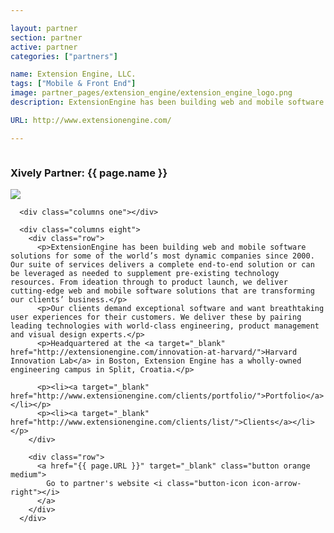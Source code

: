 ```yaml
---

layout: partner
section: partner
active: partner
categories: ["partners"]

name: Extension Engine, LLC.
tags: ["Mobile & Front End"]
image: partner_pages/extension_engine/extension_engine_logo.png
description: ExtensionEngine has been building web and mobile software solutions for some of the world’s most dynamic companies since 2000. Our suite of services delivers a complete end-to-end solution or can be leveraged as needed to supplement pre-existing technology resources.

URL: http://www.extensionengine.com/

---
```



<section class="dev-center">

  <section class="row">
    <div class="twelve columns">
      <h1 class="big-heading font-light key-message">Xively Partner: <strong>{{ page.name }}</strong></h1>
    </div>
  </section>

  <section class="row">
      <div class="columns three">
        <img src="{{ page.image | asset_path }}" />   
      </div>

      <div class="columns one"></div>

      <div class="columns eight">        
        <div class="row">
          <p>ExtensionEngine has been building web and mobile software solutions for some of the world’s most dynamic companies since 2000. Our suite of services delivers a complete end-to-end solution or can be leveraged as needed to supplement pre-existing technology resources. From ideation through to product launch, we deliver cutting-edge web and mobile software solutions that are transforming our clients’ business.</p>
          <p>Our clients demand exceptional software and want breathtaking user experiences for their customers. We deliver these by pairing leading technologies with world-class engineering, product management and visual design experts.</p>
          <p>Headquartered at the <a target="_blank" href="http://extensionengine.com/innovation-at-harvard/">Harvard Innovation Lab</a> in Boston, Extension Engine has a wholly-owned engineering campus in Split, Croatia.</p>

          <p><li><a target="_blank" href="http://www.extensionengine.com/clients/portfolio/">Portfolio</a></li></p>
          <p><li><a target="_blank" href="http://www.extensionengine.com/clients/list/">Clients</a></li></p>
        </div>

        <div class="row">
          <a href="{{ page.URL }}" target="_blank" class="button orange medium">
            Go to partner's website <i class="button-icon icon-arrow-right"></i>
          </a>
        </div>
      </div>
  </section>


</section>